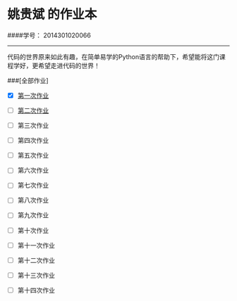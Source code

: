 # 姚贵斌 的作业本
####学号： 2014301020066


---
代码的世界原来如此有趣，在简单易学的Python语言的帮助下，希望能将这门课程学好，更希望走进代码的世界！

###[全部作业]

- [x] [第一次作业](https://github.com/Guibeen/compuational_physics_N2014301020066/blob/master/%E7%AC%AC%E4%B8%80%E6%AC%A1%E4%BD%9C%E4%B8%9A.md)

- [ ] [第二次作业](https://github.com/Guibeen/compuational_physics_N2014301020066/blob/master/Exercises/Exercise02.md)

- [ ] 第三次作业

- [ ] 第四次作业

- [ ] 第五次作业

- [ ] 第六次作业

- [ ] 第七次作业

- [ ] 第八次作业

- [ ] 第九次作业

- [ ] 第十次作业

- [ ] 第十一次作业

- [ ] 第十二次作业

- [ ] 第十三次作业

- [ ] 第十四次作业
